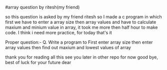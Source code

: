 #array question by ritesh(my friend)

so this question is asked by my friend ritesh so I made a c program in which  first we have to enter a array size then array values and have to calculate maxium and 
minium value in array, it took me more then half hour to make code. I think i need more practice, for today
that's it 

Proper question:- Q. Write a program to First enter array size then enter array values then find out maxium and lowest values of array

thank you for reading all this 
see you later in other repo 
for now good bye, best of luck for your future dear 
